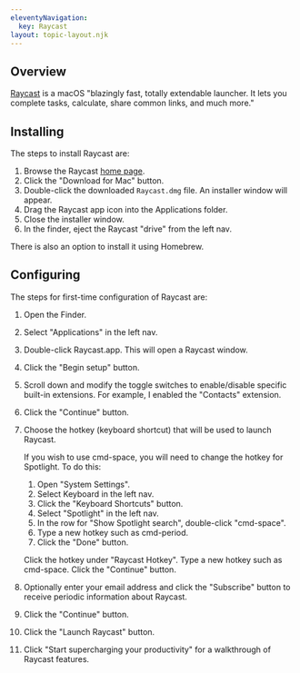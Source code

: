 ```yaml
---
eleventyNavigation:
  key: Raycast
layout: topic-layout.njk
---
```


<style>
  img {
    border: 1px solid gray;
  }
</style>

## Overview

<a href="https://www.raycast.com" target="_blank">Raycast</a> is a macOS
"blazingly fast, totally extendable launcher.
It lets you complete tasks, calculate, share common links, and much more."

## Installing

The steps to install Raycast are:

1. Browse the Raycast <a href="https://www.raycast.com" target="_blank">
   home page</a>.
1. Click the "Download for Mac" button.
1. Double-click the downloaded `Raycast.dmg` file.
   An installer window will appear.
1. Drag the Raycast app icon into the Applications folder.
1. Close the installer window.
1. In the finder, eject the Raycast "drive" from the left nav.

There is also an option to install it using Homebrew.

## Configuring

The steps for first-time configuration of Raycast are:

1. Open the Finder.
1. Select "Applications" in the left nav.
1. Double-click Raycast.app. This will open a Raycast window.
1. Click the "Begin setup" button.
1. Scroll down and modify the toggle switches
   to enable/disable specific built-in extensions.
   For example, I enabled the "Contacts" extension.
1. Click the "Continue" button.
1. Choose the hotkey (keyboard shortcut) that will be used to launch Raycast.

   If you wish to use cmd-space, you will need to change the hotkey for Spotlight.
   To do this:

   1. Open "System Settings".
   1. Select Keyboard in the left nav.
   1. Click the "Keyboard Shortcuts" button.
   1. Select "Spotlight" in the left nav.
   1. In the row for "Show Spotlight search", double-click "cmd-space".
   1. Type a new hotkey such as cmd-period.
   1. Click the "Done" button.

   Click the hotkey under "Raycast Hotkey".
   Type a new hotkey such as cmd-space.
   Click the "Continue" button.

1. Optionally enter your email address and click the "Subscribe" button
   to receive periodic information about Raycast.
1. Click the "Continue" button.
1. Click the "Launch Raycast" button.
1. Click "Start supercharging your productivity"
   for a walkthrough of Raycast features.
